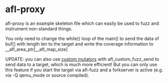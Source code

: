 # afl-proxy

afl-proxy is an example skeleton file which can easily be used to fuzz
and instrument non-standard things.

You only need to change the while() loop of the main() to send the
data of buf[] with length len to the target and write the coverage
information to __afl_area_ptr[__afl_map_size]

UPDATE: you can also use [custom mutators](../../docs/custom_mutators.md) with
afl_custom_fuzz_send to send data to a target, which is much more efficient!
But you can only use this feature if you start the target via afl-fuzz and
a forkserver is active (e.g. via -Q qemu_mode or source compiled).

